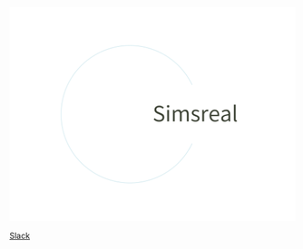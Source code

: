 ![logo](../logo.png)

[Slack](https://join.slack.com/t/simsreal/shared_invite/zt-2vwyklm9d-ppni~ex4pc4~t~5sBGpwFw)
